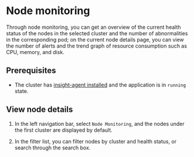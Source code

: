 # Node monitoring

Through node monitoring, you can get an overview of the current health status of the nodes in the selected cluster and the number of abnormalities in the corresponding pod; on the current node details page, you can view the number of alerts and the trend graph of resource consumption such as CPU, memory, and disk.

## Prerequisites

- The cluster has [insight-agent installed](../quickstart/install-agent.md) and the application is in `running` state.

## View node details

1. In the left navigation bar, select `Node Monitoring`, and the nodes under the first cluster are displayed by default.

    

2. In the filter list, you can filter nodes by cluster and health status, or search through the search box.

    